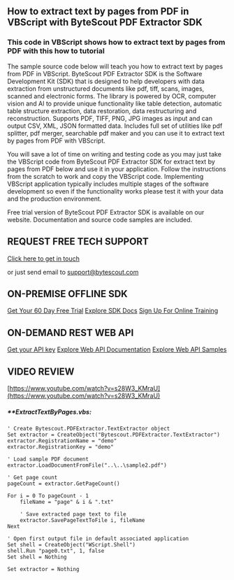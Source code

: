 ## How to extract text by pages from PDF in VBScript with ByteScout PDF Extractor SDK

### This code in VBScript shows how to extract text by pages from PDF with this how to tutorial

The sample source code below will teach you how to extract text by pages from PDF in VBScript. ByteScout PDF Extractor SDK is the Software Development Kit (SDK) that is designed to help developers with data extraction from unstructured documents like pdf, tiff, scans, images, scanned and electronic forms. The library is powered by OCR, computer vision and AI to provide unique functionality like table detection, automatic table structure extraction, data restoration, data restructuring and reconstruction. Supports PDF, TIFF, PNG, JPG images as input and can output CSV, XML, JSON formatted data. Includes full set of utilities like pdf splitter, pdf merger, searchable pdf maker and you can use it to extract text by pages from PDF with VBScript.

You will save a lot of time on writing and testing code as you may just take the VBScript code from ByteScout PDF Extractor SDK for extract text by pages from PDF below and use it in your application. Follow the instructions from the scratch to work and copy the VBScript code. Implementing VBScript application typically includes multiple stages of the software development so even if the functionality works please test it with your data and the production environment.

Free trial version of ByteScout PDF Extractor SDK is available on our website. Documentation and source code samples are included.

## REQUEST FREE TECH SUPPORT

[Click here to get in touch](https://bytescout.zendesk.com/hc/en-us/requests/new?subject=ByteScout%20PDF%20Extractor%20SDK%20Question)

or just send email to [support@bytescout.com](mailto:support@bytescout.com?subject=ByteScout%20PDF%20Extractor%20SDK%20Question) 

## ON-PREMISE OFFLINE SDK 

[Get Your 60 Day Free Trial](https://bytescout.com/download/web-installer?utm_source=github-readme)
[Explore SDK Docs](https://bytescout.com/documentation/index.html?utm_source=github-readme)
[Sign Up For Online Training](https://academy.bytescout.com/)


## ON-DEMAND REST WEB API

[Get your API key](https://pdf.co/documentation/api?utm_source=github-readme)
[Explore Web API Documentation](https://pdf.co/documentation/api?utm_source=github-readme)
[Explore Web API Samples](https://github.com/bytescout/ByteScout-SDK-SourceCode/tree/master/PDF.co%20Web%20API)

## VIDEO REVIEW

[https://www.youtube.com/watch?v=s28W3_KMraU](https://www.youtube.com/watch?v=s28W3_KMraU)




<!-- code block begin -->

##### ****ExtractTextByPages.vbs:**
    
```
' Create Bytescout.PDFExtractor.TextExtractor object
Set extractor = CreateObject("Bytescout.PDFExtractor.TextExtractor")
extractor.RegistrationName = "demo"
extractor.RegistrationKey = "demo"

' Load sample PDF document
extractor.LoadDocumentFromFile("..\..\sample2.pdf")

' Get page count
pageCount = extractor.GetPageCount()
		
For i = 0 To pageCount - 1
	fileName = "page" & i & ".txt"

	' Save extracted page text to file
	extractor.SavePageTextToFile i, fileName
Next

' Open first output file in default associated application
Set shell = CreateObject("WScript.Shell")
shell.Run "page0.txt", 1, false
Set shell = Nothing

Set extractor = Nothing


```

<!-- code block end -->